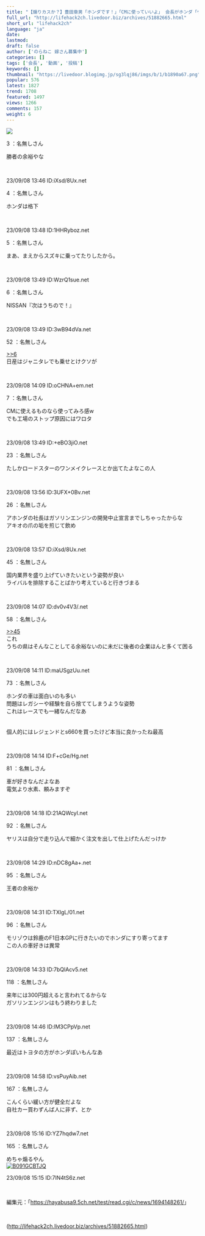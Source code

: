 ```yaml
---
title: "【煽りカスか？】豊田章男「ホンダです！」「CMに使っていいよ」 会長がホンダ「ヴェゼル」に乗り動画を投稿"
full_url: "http://lifehack2ch.livedoor.biz/archives/51882665.html"
short_url: "lifehack2ch"
language: "ja"
date: 
lastmod: 
draft: false
author: ['のらねこ 嫁さん募集中']
categories: []
tags: ['会長', '動画', '投稿']
keywords: []
thumbnail: "https://livedoor.blogimg.jp/sg3lqj86/imgs/b/1/b1890a67.png"
popular: 576
latest: 1827
trend: 1708
featured: 1497
views: 1266
comments: 157
weight: 6
---
```


![](https://livedoor.blogimg.jp/sg3lqj86/imgs/b/1/b1890a67.png)

<div><p class='t_name'>3 ：名無しさん</p> <p class='r1'>勝者の余裕やな </p><br><p>23/09/08 13:46 ID:iXsd/8Ux.net</p> <p class='t_name'>4 ：名無しさん</p> <p class='r4'>ホンダは格下 </p><br><p>23/09/08 13:48 ID:1HHRyboz.net</p> <p class='t_name'>5 ：名無しさん</p> <p class='r4'>まあ、まえからスズキに乗ってたりしたから。 </p><br><p>23/09/08 13:49 ID:WzrQ1sue.net</p> <p class='t_name'>6 ：名無しさん</p> <p class='r4'>NISSAN『次はうちので！』 </p><br><p>23/09/08 13:49 ID:3wB94dVa.net</p> <p class='t_name_res'>52 ：名無しさん</p> <p class='r4'><a href='#res_6'>>>6</a> <br> 日産はジャニタレでも乗せとけクソが </p><br><p>23/09/08 14:09 ID:oCHNA+em.net</p> <p class='t_name'>7 ：名無しさん</p> <p class='r4'>CMに使えるものなら使ってみろ感w <br> でも工場のストップ原因にはワロタ </p><br><p>23/09/08 13:49 ID:+eBO3jiO.net</p> <p class='t_name'>23 ：名無しさん</p> <p class='r4'>たしかロードスターのワンメイクレースとか出てたよなこの人 </p><br><p>23/09/08 13:56 ID:3UFX+0Bv.net</p> <p class='t_name'>26 ：名無しさん</p> <p class='r4'>アホンダの社長はガソリンエンジンの開発中止宣言までしちゃったからな <br> アキオの爪の垢を煎じて飲め </p><br><p>23/09/08 13:57 ID:iXsd/8Ux.net</p> <p class='t_name'>45 ：名無しさん</p> <p class='r4'>国内業界を盛り上げていきたいという姿勢が良い <br> ライバルを排除することばかり考えていると行きづまる </p><br><p>23/09/08 14:07 ID:dv0v4V3/.net</p> <p class='t_name_res'>58 ：名無しさん</p> <p class='r4'><a href='#res_45'>>>45</a> <br> これ <br> うちの県はそんなことしてる余裕ないのに未だに後者の企業ほんと多くて困る </p><br><p>23/09/08 14:11 ID:maUSgzUu.net</p> <p class='t_name'>73 ：名無しさん</p> <p class='r4'>ホンダの車は面白いのも多い <br> 問題はレガシーや経験を自ら捨ててしまうような姿勢 <br> これはレースでも一緒なんだなあ <br> <br> <br> 個人的にはレジェンドとs660を買ったけど本当に良かったね最高 </p><br><p>23/09/08 14:14 ID:F+cGe/Hg.net</p> <p class='t_name'>81 ：名無しさん</p> <p class='r4'>車が好きなんだよなあ <br> 電気より水素、頼みますぞ </p><br><p>23/09/08 14:18 ID:21AQWcyI.net</p> <p class='t_name'>92 ：名無しさん</p> <p class='r4'>ヤリスは自分で走り込んで細かく注文を出して仕上げたんだっけか </p><br><p>23/09/08 14:29 ID:nDC8gAa+.net</p> <p class='t_name'>95 ：名無しさん</p> <p class='r4'>王者の余裕か </p><br><p>23/09/08 14:31 ID:TXlgL/01.net</p> <p class='t_name'>96 ：名無しさん</p> <p class='r4'>モリゾウは鈴鹿のF1日本GPに行きたいのでホンダにすり寄ってます <br> この人の車好きは異常 </p><br><p>23/09/08 14:33 ID:7bQlAcv5.net</p> <p class='t_name'>118 ：名無しさん</p> <p class='r4'>来年には300円超えると言われてるからな <br> ガソリンエンジンはもう終わりました </p><br><p>23/09/08 14:46 ID:lM3CPpVp.net</p> <p class='t_name'>137 ：名無しさん</p> <p class='r4'>最近はトヨタの方がホンダぽいもんなあ </p><br><p>23/09/08 14:58 ID:vsPuyAib.net</p> <p class='t_name'>167 ：名無しさん</p> <p class='r4'>こんくらい緩い方が健全だよな <br> 自社カー買わずんば人に非ず、とか </p><br><p>23/09/08 15:16 ID:YZ7hqdw7.net</p> <p class='t_name'>165 ：名無しさん</p> <p class='r2'>めちゃ煽るやん<br><a href='https://www.amazon.co.jp/dp/B091GCBTJQ/?tag=nishiky24-22' target='_blank'><img src='https://m.media-amazon.com/images/I/51CegRyVxcL._SL500_.jpg' alt='B091GCBTJQ' border='0'></a> </p><p>23/09/08 15:15 ID:7lN4tS6z.net</p> <br><p class='p_url'>編集元：「<a href='https://hayabusa9.5ch.net/test/read.cgi/c/news/1694148261/' target='_blank'>https://hayabusa9.5ch.net/test/read.cgi/c/news/1694148261/</a>」</p> <br clear='all'></div>

(http://lifehack2ch.livedoor.biz/archives/51882665.html)

